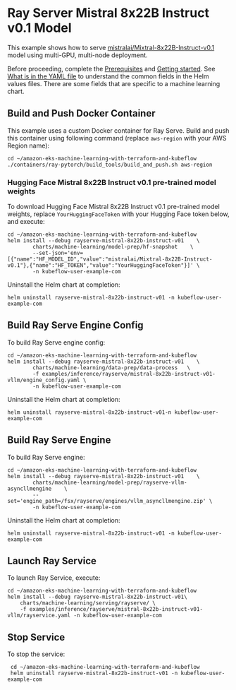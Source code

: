 # Ray Server Mistral 8x22B Instruct v0.1 Model

This example shows how to serve [mistralai/Mixtral-8x22B-Instruct-v0.1](https://huggingface.co/mistralai/Mixtral-8x22B-Instruct-v0.1) model using multi-GPU, multi-node deployment. 

Before proceeding, complete the [Prerequisites](../../../README.md#prerequisites) and [Getting started](../../../README.md#getting-started). See [What is in the YAML file](../../../README.md#what-is-in-the-yaml-file) to understand the common fields in the Helm values files. There are some fields that are specific to a machine learning chart.

## Build and Push Docker Container

This example uses a custom Docker container for Ray Serve. Build and push this container using following command (replace `aws-region` with your AWS Region name):

    cd ~/amazon-eks-machine-learning-with-terraform-and-kubeflow
    ./containers/ray-pytorch/build_tools/build_and_push.sh aws-region


### Hugging Face Mistral 8x22B Instruct v0.1 pre-trained model weights

To download Hugging Face Mistral 8x22B Instruct v0.1 pre-trained model weights, replace `YourHuggingFaceToken` with your Hugging Face token below, and execute:

    cd ~/amazon-eks-machine-learning-with-terraform-and-kubeflow
    helm install --debug rayserve-mistral-8x22b-instruct-v01    \
            charts/machine-learning/model-prep/hf-snapshot    \
            --set-json='env=[{"name":"HF_MODEL_ID","value":"mistralai/Mixtral-8x22B-Instruct-v0.1"},{"name":"HF_TOKEN","value":"YourHuggingFaceToken"}]' \
            -n kubeflow-user-example-com

Uninstall the Helm chart at completion:

    helm uninstall rayserve-mistral-8x22b-instruct-v01 -n kubeflow-user-example-com

## Build Ray Serve Engine Config

To build Ray Serve engine config:

    cd ~/amazon-eks-machine-learning-with-terraform-and-kubeflow
    helm install --debug rayserve-mistral-8x22b-instruct-v01    \
            charts/machine-learning/data-prep/data-process   \
            -f examples/inference/rayserve/mistral-8x22b-instruct-v01-vllm/engine_config.yaml \
            -n kubeflow-user-example-com

Uninstall the Helm chart at completion:

    helm uninstall rayserve-mistral-8x22b-instruct-v01-n kubeflow-user-example-com

## Build Ray Serve Engine

To build Ray Serve engine:

    cd ~/amazon-eks-machine-learning-with-terraform-and-kubeflow
    helm install --debug rayserve-mistral-8x22b-instruct-v01    \
            charts/machine-learning/model-prep/rayserve-vllm-asyncllmengine    \
            --set='engine_path=/fsx/rayserve/engines/vllm_asyncllmengine.zip' \
            -n kubeflow-user-example-com

Uninstall the Helm chart at completion:

    helm uninstall rayserve-mistral-8x22b-instruct-v01 -n kubeflow-user-example-com

## Launch Ray Service

To launch Ray Service,  execute:

    cd ~/amazon-eks-machine-learning-with-terraform-and-kubeflow
    helm install --debug rayserve-mistral-8x22b-instruct-v01\
        charts/machine-learning/serving/rayserve/ \
        -f examples/inference/rayserve/mistral-8x22b-instruct-v01-vllm/rayservice.yaml -n kubeflow-user-example-com

## Stop Service

To stop the service:

     cd ~/amazon-eks-machine-learning-with-terraform-and-kubeflow
     helm uninstall rayserve-mistral-8x22b-instruct-v01 -n kubeflow-user-example-com